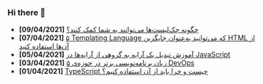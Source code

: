 ### Hi there 👋

<!-- posts -->
* **[09/04/2021]** [چگونه چک‌لیست‌ها می‌توانند به شما کمک کنند؟](https://liara.ir/blog/%da%86%da%af%d9%88%d9%86%d9%87-%da%86%da%a9-%d9%84%db%8c%d8%b3%d8%aa%e2%80%8c%d9%87%d8%a7-%d9%85%db%8c%e2%80%8c%d8%aa%d9%88%d8%a7%d9%86%d9%86%d8%af-%d8%a8%d9%87-%d8%b4%d9%85%d8%a7-%da%a9%d9%85%da%a9/ "چگونه چک‌لیست‌ها می‌توانند به شما کمک کنند؟")
* **[07/04/2021]** [۵ Templating Language که می‌توانید به‌عنوان جایگزین HTML از آن‌‌ها استفاده کنید](https://liara.ir/blog/%db%b5-templating-language-%da%a9%d9%87-%d9%85%db%8c%e2%80%8c%d8%aa%d9%88%d8%a7%d9%86%db%8c%d8%af-%d8%a8%d9%87%e2%80%8c%d8%b9%d9%86%d9%88%d8%a7%d9%86-%d8%ac%d8%a7%db%8c%da%af%d8%b2%db%8c%d9%86-html/ "۵ Templating Language که می‌توانید به‌عنوان جایگزین HTML از آن‌‌ها استفاده کنید")
* **[05/04/2021]** [آموزش تبدیل یک آرایه به گروهی از آرایه‌ها در JavaScript](https://liara.ir/blog/%d8%a2%d9%85%d9%88%d8%b2%d8%b4-%d8%aa%d8%a8%d8%af%db%8c%d9%84-%db%8c%da%a9-%d8%a2%d8%b1%d8%a7%db%8c%d9%87-%d8%a8%d9%87-%da%af%d8%b1%d9%88%d9%87%db%8c-%d8%a7%d8%b2-%d8%a2%d8%b1%d8%a7%db%8c%d9%87/ "آموزش تبدیل یک آرایه به گروهی از آرایه‌ها در JavaScript")
* **[03/04/2021]** [۵ زبان برنامه‌نویسی برتر در حوزه‌ی DevOps](https://liara.ir/blog/%db%b5-%d8%b2%d8%a8%d8%a7%d9%86-%d8%a8%d8%b1%d9%86%d8%a7%d9%85%d9%87%e2%80%8c%d9%86%d9%88%db%8c%d8%b3%db%8c-%d8%a8%d8%b1%d8%aa%d8%b1-%d8%af%d8%b1-%d8%ad%d9%88%d8%b2%d9%87%e2%80%8c%db%8c-devops/ "۵ زبان برنامه‌نویسی برتر در حوزه‌ی DevOps")
* **[01/04/2021]** [TypeScript چیست و چرا باید از آن استفاده کنیم؟](https://liara.ir/blog/typescript-%da%86%db%8c%d8%b3%d8%aa-%d9%88-%da%86%d8%b1%d8%a7-%d8%a8%d8%a7%db%8c%d8%af-%d8%a7%d8%b2-%d8%a2%d9%86-%d8%a7%d8%b3%d8%aa%d9%81%d8%a7%d8%af%d9%87-%da%a9%d9%86%db%8c%d9%85%d8%9f/ "TypeScript چیست و چرا باید از آن استفاده کنیم؟")<!-- /posts -->
